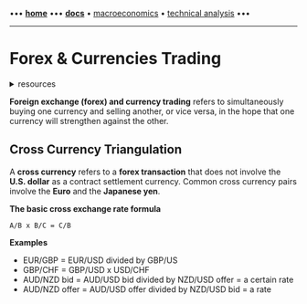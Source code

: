 [//]: # "START - Navigation between Markdown pages inside of GitHub."

••• **[home](/README.md)** ••• **[docs](/docs/index.md)** • [macroeconomics](/docs/index.md#macroeconomics) • [technical analysis](/docs/index.md#technical-analysis) •••

[//]: # "END - Navigation between Markdown pages inside of GitHub."

---

# Forex & Currencies Trading

<details><summary>resources</summary>

---

- [Investopedia | Forex & Currencies Trading](https://www.investopedia.com/forex-and-currencies-trading-4689676)
- [Investopedia | Cross Currency](https://www.investopedia.com/terms/c/crosscurrency.asp)
- [Investopedia | Cross Currency Triangulation](https://www.investopedia.com/articles/forex/09/currency-cross-triangulation.asp)

---

</details>

**Foreign exchange (forex) and currency trading** refers to simultaneously buying one currency and selling another, or vice versa, in the hope that one currency will strengthen against the other.

## Cross Currency Triangulation

A **cross currency** refers to a **forex transaction** that does not involve the **U.S. dollar** as a contract settlement currency. Common cross currency pairs involve the **Euro** and the **Japanese yen**.

**The basic cross exchange rate formula**

```
A/B x B/C = C/B
```

**Examples**

- EUR/GBP = EUR/USD divided by GBP/US
- GBP/CHF = GBP/USD x USD/CHF
- AUD/NZD bid = AUD/USD bid divided by NZD/USD offer = a certain rate
- AUD/NZD offer = AUD/USD offer divided by NZD/USD bid = a rate
